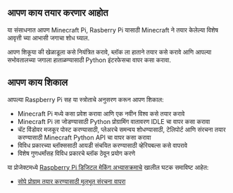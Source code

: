 ## आपण काय तयार करणार आहोत

या संसाधनात आपण Minecraft Pi, Rasberry Pi यासाठी Minecraft ने तयार केलेल्या विशेष आवृत्ती च्या आभासी जगाचा शोध घ्याल.

आपण शिकूया की खेळाडूला कसे नियंत्रित करावे, ब्लॉक ला हाताने तयार कसे करावे आणि आपल्या सभोवतालच्या जगाला हाताळण्यासाठी Python इंटरफेसचा वापर कसा करावा.

## आपण काय शिकाल

आपल्या Raspberry Pi सह या स्त्रोताचे अनुसरण करून आपण शिकाल:

- Minecraft Pi मध्ये कसा प्रवेश करावा आणि एक नवीन विश्व कसे तयार करावे
- Minecraft Pi ला जोडण्यासाठी Python प्रोग्रामिंग वातावरण IDLE चा वापर कसा करावा
- चॅट विंडोवर मजकूर पोस्ट करण्यासाठी, प्लेअरचे समन्वय शोधण्यासाठी, टेलिपोर्ट आणि संरचना तयार करण्यासाठी Minecraft Python API चा वापर कसा करावा
- विविध प्रकारच्या ब्लॉक्ससाठी आयडी संचयित करण्यासाठी व्हेरियबल्स कसे वापरावे
- विशेष गुणधर्मांसह विविध प्रकारचे ब्लॉक ठेवून प्रयोग करणे

या प्रोजेक्टमध्ये [Raspberry Pi डिजिटल मेकिंग अभ्यासक्रमाचे](https://www.raspberrypi.org/curriculum/) खालील घटक समाविष्ट आहेत:

- [सोपे प्रोग्राम तयार करण्यासाठी मूलभूत संरचना वापरा](https://www.raspberrypi.org/curriculum/programming/creator)